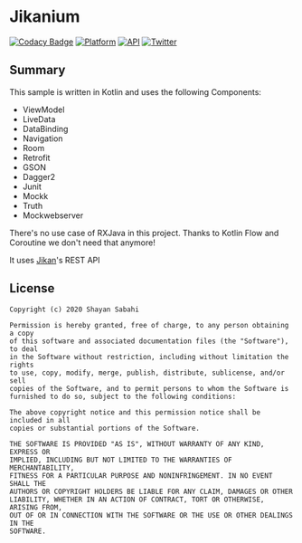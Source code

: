# Jikanium
[![Codacy Badge](https://api.codacy.com/project/badge/Grade/83a1575ed53045f89db508a2442d382e)](https://app.codacy.com/manual/shynline/Jikanium?utm_source=github.com&utm_medium=referral&utm_content=shynline/Jikanium&utm_campaign=Badge_Grade_Dashboard)
[![Platform](https://img.shields.io/badge/platform-android-green.svg)](http://developer.android.com/index.html)
[![API](https://img.shields.io/badge/API-21%2B-blue.svg?style=flat)](https://android-arsenal.com/api?level=21)
[![Twitter](https://img.shields.io/badge/Twitter-%40shynline-red?style=flat)](http://twitter.com/shynline)
## Summary
This sample is written in Kotlin and uses the following Components:
-   ViewModel
-   LiveData
-   DataBinding
-   Navigation
-   Room
-   Retrofit
-   GSON
-   Dagger2
-   Junit
-   Mockk
-   Truth
-   Mockwebserver
 
There's no use case of RXJava in this project.
Thanks to Kotlin Flow and Coroutine we don't need that anymore!

It uses [Jikan](https://jikan.moe/)'s REST API

## License

```License
Copyright (c) 2020 Shayan Sabahi

Permission is hereby granted, free of charge, to any person obtaining a copy
of this software and associated documentation files (the "Software"), to deal
in the Software without restriction, including without limitation the rights
to use, copy, modify, merge, publish, distribute, sublicense, and/or sell
copies of the Software, and to permit persons to whom the Software is
furnished to do so, subject to the following conditions:

The above copyright notice and this permission notice shall be included in all
copies or substantial portions of the Software.

THE SOFTWARE IS PROVIDED "AS IS", WITHOUT WARRANTY OF ANY KIND, EXPRESS OR
IMPLIED, INCLUDING BUT NOT LIMITED TO THE WARRANTIES OF MERCHANTABILITY,
FITNESS FOR A PARTICULAR PURPOSE AND NONINFRINGEMENT. IN NO EVENT SHALL THE
AUTHORS OR COPYRIGHT HOLDERS BE LIABLE FOR ANY CLAIM, DAMAGES OR OTHER
LIABILITY, WHETHER IN AN ACTION OF CONTRACT, TORT OR OTHERWISE, ARISING FROM,
OUT OF OR IN CONNECTION WITH THE SOFTWARE OR THE USE OR OTHER DEALINGS IN THE
SOFTWARE.
```
